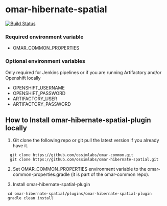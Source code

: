 # omar-hibernate-spatial

[![Build Status](https://jenkins.radiantbluecloud.com/buildStatus/icon?job=omar-hibernate-spatial-dev)]()

### Required environment variable
- OMAR_COMMON_PROPERTIES

### Optional environment variables
Only required for Jenkins pipelines or if you are running Artifactory and/or Openshift locally

- OPENSHIFT_USERNAME
- OPENSHIFT_PASSWORD
- ARTIFACTORY_USER
- ARTIFACTORY_PASSWORD

## How to Install omar-hibernate-spatial-plugin locally

1. Git clone the following repo or git pull the latest version if you already have it.
```
  git clone https://github.com/ossimlabs/omar-common.git
  git clone https://github.com/ossimlabs/omar-hibernate-spatial.git
```

2. Set OMAR_COMMON_PROPERTIES environment variable to the omar-common-properties.gradle (it is part of the omar-common repo).

3. Install omar-hibernate-spatial-plugin
```
 cd omar-hibernate-spatial/plugins/omar-hibernate-spatial-plugin
 gradle clean install
```
